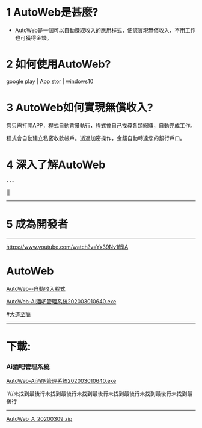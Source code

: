 #

# 1 AutoWeb是甚麼?

- AutoWeb是一個可以自動賺取收入的應用程式，使您實現無償收入，不用工作也可獲得金錢。

# 2 如何使用AutoWeb?

[google play]() | [App stor]() | [windows10]()


# 3 AutoWeb如何實現無償收入?

您只需打開APP，程式自動背景執行，程式會自己找尋各類網賺，自動完成工作。

程式會自動建立私密收款帳戶。透過加密操作，金錢自動轉達您的銀行戶口。

# 4 深入了解AutoWeb

    ---

[]()|[]()|



---

# 5 成為開發者

[]()

---




https://www.youtube.com/watch?v=Yx39Nv1f5lA





# AutoWeb

[AutoWeb--自動收入程式](https://mega.nz/#!pVREHApJ!yTa6_JbOITrL3OtsmEn2Y5HgmbITyTWu6NK8fTycj9k)

[AutoWeb-Ai酒吧管理系統202003010640.exe](https://mega.nz/#!lQp1CTDL!tEx4R8w5K_bTOgYtKrFkLOpz9bpNSbNVxX8mAryCues)






#[大道至簡]()

---

# 下載:


### Ai酒吧管理系統 

[AutoWeb-Ai酒吧管理系統202003010640.exe](https://mega.nz/#!lQp1CTDL!tEx4R8w5K_bTOgYtKrFkLOpz9bpNSbNVxX8mAryCues)

'///未找到最後行未找到最後行未找到最後行未找到最後行未找到最後行未找到最後行


---


[AutoWeb_A_20200309.zip](https://mega.nz/#!YFwzzLSJ!sNWu4A5KEvdxYfUnqgP8ivvS9xGSwqn34RJT0iQ2g3s)























